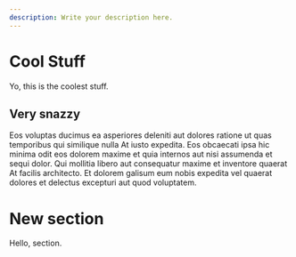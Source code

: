 ```yaml
---
description: Write your description here.
---
```


# Cool Stuff

Yo, this is the coolest stuff.

## Very snazzy

Eos voluptas ducimus ea asperiores deleniti aut dolores ratione ut quas temporibus qui similique nulla At iusto expedita. Eos obcaecati ipsa hic minima odit eos dolorem maxime et quia internos aut nisi assumenda et sequi dolor. Qui mollitia libero aut consequatur maxime et inventore quaerat At facilis architecto. Et dolorem galisum eum nobis expedita vel quaerat dolores et delectus excepturi aut quod voluptatem.

# New section

Hello, section.
